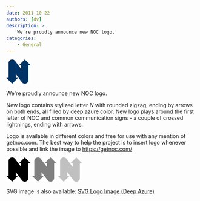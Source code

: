 ```yaml
---
date: 2011-10-22
authors: [dv]
description: >
    We're proudly announce new NOC logo.
categories:
    - General
---
```

![NOC Release Policy](logo_64x64_deep_azure.png)

We're proudly announce new [NOC](https://getnoc.com) logo.

New logo contains stylized letter *N* with rounded zigzag,
ending by arrows on both ends, all filled by deep azure color.
New logo plays around the first letter of NOC
and common communication signs - a couple of crossed lightnings, ending with arrows.

<!-- more -->
Logo is available in different colors and free for use with any mention of getnoc.com.
The best way to help the project is to insert logo whenever possible and link the image to https://getnoc.com/

![black logo](logo_64x64_black.png)
![gray logo](logo_64x64_gray.png)
![azure logo](logo_64x64_silver.png)

SVG image is also available: [SVG Logo Image (Deep Azure)](logo.svg)